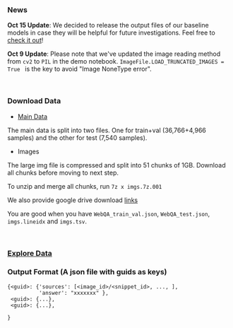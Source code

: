 ### News

**Oct 15 Update**: We decided to release the output files of our baseline models in case they will be helpful for future investigations. Feel free to [check it out](https://github.com/WebQnA/WebQA/tree/main/baseline_output_files)!

**Oct 9 Update**: Please note that we've updated the image reading method from `cv2` to `PIL` in the demo notebook. `ImageFile.LOAD_TRUNCATED_IMAGES = True
` is the key to avoid "Image NoneType error".

<br>

### Download Data
- [Main Data](https://drive.google.com/drive/folders/1ApfD-RzvJ79b-sLeBx1OaiPNUYauZdAZ)

The main data is split into two files. One for train+val (36,766+4,966 samples) and the other for test (7,540 samples).

- Images

The large img file is compressed and split into 51 chunks of 1GB. Download all chunks before moving to next step.

To unzip and merge all chunks, run ` 7z x imgs.7z.001 `

We also provide google drive download [links](https://drive.google.com/drive/folders/1ApfD-RzvJ79b-sLeBx1OaiPNUYauZdAZ?usp=sharing) 

You are good when you have `WebQA_train_val.json`, `WebQA_test.json`, `imgs.lineidx` and `imgs.tsv`.

<br>

### [Explore Data](https://github.com/WebQnA/WebQA/blob/main/demo/Take_a_look_WebQA.ipynb)

### Output Format (A json file with guids as keys)
```
{<guid>: {'sources': [<image_id>/<snippet_id>, ..., ],
          'answer': "xxxxxxx" },
 <guid>: {...},
 <guid>: {...},

}
```
